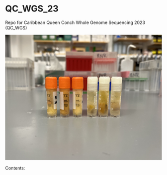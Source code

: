 # QC_WGS_23

Repo for Caribbean Queen Conch Whole Genome Sequencing 2023 (QC_WGS)

![](https://github.com/wdunster/QC_WGS_23/blob/main/Images/QC_WGS_23_Tube.png)

Contents: 



